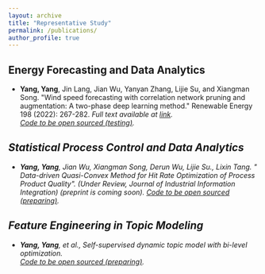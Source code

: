 ```yaml
---
layout: archive
title: "Representative Study"
permalink: /publications/
author_profile: true
---
```


## Energy Forecasting and Data Analytics
* **Yang, Yang**, Jin Lang, Jian Wu, Yanyan Zhang, Lijie Su, and Xiangman Song. "Wind speed forecasting with correlation network pruning and augmentation: A two-phase deep learning method." Renewable Energy 198 (2022): 267-282. <i> Full text available at <a href="https://doi.org/10.1016/j.renene.2022.07.125"> link</a>.  
[Code to be open sourced (testing)](https://github.com/meetyangyang/WindPredict).
 
## Statistical Process Control and Data Analytics
* **Yang, Yang**, Jian Wu, Xiangman Song, Derun Wu, Lijie Su., Lixin Tang. " Data-driven Quasi-Convex Method for Hit Rate Optimization of Process Product Quality". (Under Review, Journal of Industrial Information Integration) (preprint is coming soon).  [Code to be open sourced (preparing)](https://github.com/meetyangyang/).

## Feature Engineering in Topic Modeling
* **Yang, Yang**, et al., Self-supervised dynamic topic model with bi-level optimization.  
 [Code to be open sourced (preparing)](https://github.com/meetyangyang/NMF).

<!-- {% if author.googlescholar %}
  You can also find my articles on <u><a href="{{author.googlescholar}}">my Google Scholar profile</a>.</u>
{% endif %}

{% include base_path %}

{% for post in site.publications reversed %}
  {% include archive-single.html %}
{% endfor %} -->
